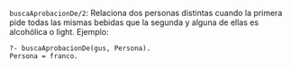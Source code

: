 `buscaAprobacionDe/2`: Relaciona dos personas distintas cuando la primera pide todas las mismas bebidas que la segunda y alguna de ellas es alcohólica o light. Ejemplo:

```
?- buscaAprobacionDe(gus, Persona).
Persona = franco.
```